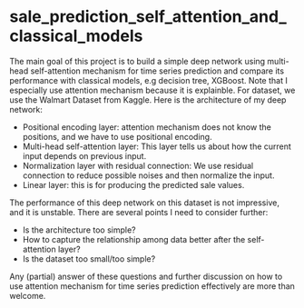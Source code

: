 # sale_prediction_self_attention_and_classical_models

The main goal of this project is to build a simple deep network using multi-head self-attention mechanism for time series prediction and compare its performance with classical models, e.g decision tree, XGBoost. Note that I especially use attention mechanism because it is explainble. For dataset, we use the Walmart Dataset from Kaggle. Here is the architecture of my deep network:

- Positional encoding layer: attention mechanism does not know the positions, and we have to use positional encoding.
- Multi-head self-attention layer: This layer tells us about how the current input depends on previous input.
- Normalization layer with residual connection: We use residual connection to reduce possible noises and then normalize the input.
- Linear layer: this is for producing the predicted sale values.

The performance of this deep network on this dataset is not impressive, and it is unstable. There are several points I need to consider further:

- Is the architecture too simple?
- How to capture the relationship among data better after the self-attention layer?
- Is the dataset too small/too simple?

Any (partial) answer of these questions and further discussion on how to use attention mechanism for time series prediction effectively are more than welcome.